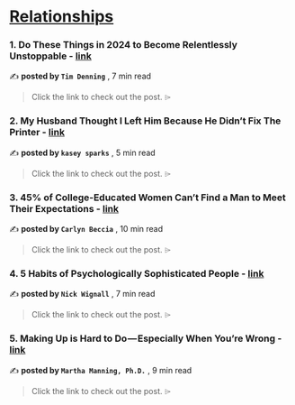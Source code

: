 
<h1><a href=https://medium.com/tag/relationships/recommended target="_blank" rel="noopener noreferrer">Relationships</a></h1>
<h3>1. Do These Things in 2024 to Become Relentlessly Unstoppable - <a href=https://medium.com/illumination-curated/do-these-things-in-2024-to-become-relentlessly-unstoppable-eb3c91da1585?source=tag_recommended_feed---------0-84----------relationships----------c5e28928_8732_4893_9391_db1d7c74cd6b------- target="_blank" rel="noopener noreferrer">link</a></h3>

✍️ **posted by `Tim Denning`** <date> , 7 min read</date>

<blockquote>Click the link to check out the post. ⌲</blockquote>

<h3>2. My Husband Thought I Left Him Because He Didn’t Fix The Printer - <a href=https://medium.com/heart-affairs/my-husband-thought-i-left-him-because-he-didnt-fix-the-printer-e5fbf03e7e3b?source=tag_recommended_feed---------1-107----------relationships----------c5e28928_8732_4893_9391_db1d7c74cd6b------- target="_blank" rel="noopener noreferrer">link</a></h3>

✍️ **posted by `kasey sparks`** <date> , 5 min read</date>

<blockquote>Click the link to check out the post. ⌲</blockquote>

<h3>3. 45% of College-Educated Women Can’t Find a Man to Meet Their Expectations - <a href=https://medium.com/heart-affairs/45-of-college-educated-women-cant-find-a-man-to-meet-their-expectations-33bee4ffcbc6?source=tag_recommended_feed---------2-85----------relationships----------c5e28928_8732_4893_9391_db1d7c74cd6b------- target="_blank" rel="noopener noreferrer">link</a></h3>

✍️ **posted by `Carlyn Beccia`** <date> , 10 min read</date>

<blockquote>Click the link to check out the post. ⌲</blockquote>

<h3>4. 5 Habits of Psychologically Sophisticated People - <a href=https://medium.com/@nickwignall/5-habits-of-psychologically-sophisticated-people-637a9a855c5a?source=tag_recommended_feed---------3-84----------relationships----------c5e28928_8732_4893_9391_db1d7c74cd6b------- target="_blank" rel="noopener noreferrer">link</a></h3>

✍️ **posted by `Nick Wignall`** <date> , 7 min read</date>

<blockquote>Click the link to check out the post. ⌲</blockquote>

<h3>5. Making Up is Hard to Do — Especially When You’re Wrong - <a href=https://medium.com/illumination-curated/making-up-is-hard-to-do-especially-when-youre-wrong-b2bce4f50bf5?source=tag_recommended_feed---------4-107----------relationships----------c5e28928_8732_4893_9391_db1d7c74cd6b------- target="_blank" rel="noopener noreferrer">link</a></h3>

✍️ **posted by `Martha Manning, Ph.D.`** <date> , 9 min read</date>

<blockquote>Click the link to check out the post. ⌲</blockquote>

